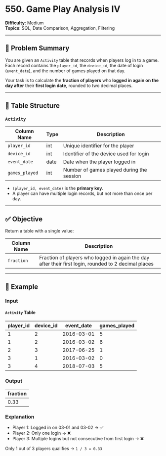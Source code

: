 # 550. Game Play Analysis IV

**Difficulty**: Medium  
**Topics**: SQL, Date Comparison, Aggregation, Filtering  

---

## 🧠 Problem Summary

You are given an `Activity` table that records when players log in to a game. Each record contains the `player_id`, the `device_id`, the date of login (`event_date`), and the number of games played on that day.

Your task is to calculate the **fraction of players** who **logged in again on the day after** their **first login date**, rounded to two decimal places.

---

## 📘 Table Structure

### `Activity`

| Column Name  | Type | Description                                  |
|--------------|------|----------------------------------------------|
| `player_id`  | int  | Unique identifier for the player             |
| `device_id`  | int  | Identifier of the device used for login      |
| `event_date` | date | Date when the player logged in               |
| `games_played` | int | Number of games played during the session    |

- `(player_id, event_date)` is the **primary key**.
- A player can have multiple login records, but not more than once per day.

---

## ✅ Objective

Return a table with a single value:

| Column Name | Description                                                      |
|-------------|------------------------------------------------------------------|
| `fraction`  | Fraction of players who logged in again the day after their first login, rounded to 2 decimal places |

---

## 🧾 Example

### Input

#### `Activity` Table

| player_id | device_id | event_date | games_played |
|-----------|-----------|------------|--------------|
| 1         | 2         | 2016-03-01 | 5            |
| 1         | 2         | 2016-03-02 | 6            |
| 2         | 3         | 2017-06-25 | 1            |
| 3         | 1         | 2016-03-02 | 0            |
| 3         | 4         | 2018-07-03 | 5            |

### Output

| fraction |
|----------|
| 0.33     |

### Explanation

- Player 1: Logged in on 03-01 and 03-02 → ✅
- Player 2: Only one login → ❌
- Player 3: Multiple logins but not consecutive from first login → ❌

Only 1 out of 3 players qualifies → `1 / 3 = 0.33`